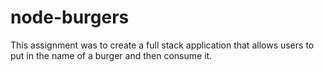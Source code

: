 # node-burgers

This assignment was to create a full stack application that allows users to put in the name of a burger and then consume it. 